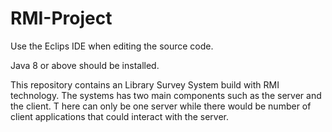 # RMI-Project

Use the Eclips IDE when editing the source code.

Java 8 or above should be installed.

This repository contains an Library Survey System build with RMI technology.
The systems has two main components such as the server and the client. T
here can only be one server while there would be number of client applications that could interact with the server.
